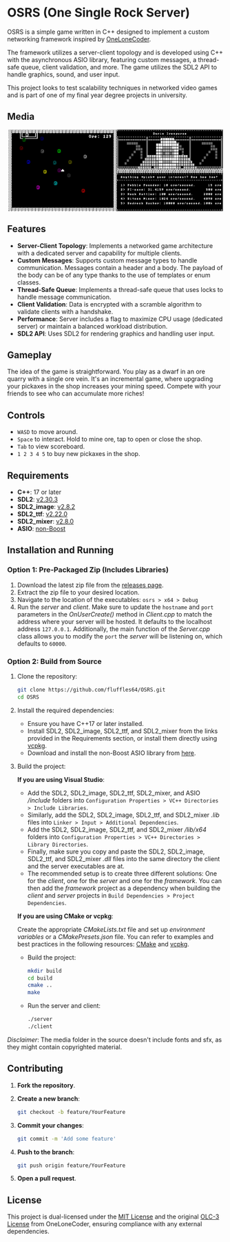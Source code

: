 # OSRS (One Single Rock Server)

OSRS is a simple game written in C++ designed to implement a custom networking framework inspired by [OneLoneCoder](https://github.com/OneLoneCoder/Javidx9/tree/master/PixelGameEngine/BiggerProjects/Networking).

The framework utilizes a server-client topology and is developed using C++ with the asynchronous ASIO library, featuring custom messages, a thread-safe queue, client validation, and more. The game utilizes the SDL2 API to handle graphics, sound, and user input.

This project looks to test scalability techniques in networked video games and is part of one of my final year degree projects in university.

## Media

<div style="display:flex; justify-content:center;">
    <img src="media/banner.png" alt="Image 1" style="width: 50%; max-width: 300px;"/>
    <img src="media/shop.png" alt="Image 2" style="width: 49%; max-width: 300px;"/>
</div>

## Features

- **Server-Client Topology**: Implements a networked game architecture with a dedicated server and capability for multiple clients.
- **Custom Messages**: Supports custom message types to handle communication. Messages contain a header and a body. The payload of the body can be of any type thanks to the use of templates or enum classes.
- **Thread-Safe Queue**: Implements a thread-safe queue that uses locks to handle message communication.
- **Client Validation**: Data is encrypted with a scramble algorithm to validate clients with a handshake.
- **Performance**: Server includes a flag to maximize CPU usage (dedicated server) or maintain a balanced workload distribution.
- **SDL2 API**: Uses SDL2 for rendering graphics and handling user input.

## Gameplay

The idea of the game is straightforward. You play as a dwarf in an ore quarry with a single ore vein. It's an incremental game, where upgrading your pickaxes in the shop increases your mining speed. Compete with your friends to see who can accumulate more riches!

## Controls

- `WASD` to move around.
- `Space` to interact. Hold to mine ore, tap to open or close the shop.
- `Tab` to view scoreboard.
- `1 2 3 4 5` to buy new pickaxes in the shop.

## Requirements

- **C++**: 17 or later
- **SDL2**: [v2.30.3](https://github.com/libsdl-org/SDL/releases)
- **SDL2_image**: [v2.8.2](https://github.com/libsdl-org/SDL_image/releases)
- **SDL2_ttf**: [v2.22.0](https://github.com/libsdl-org/SDL_ttf/releases)
- **SDL2_mixer**: [v2.8.0](https://github.com/libsdl-org/SDL_mixer/releases)
- **ASIO**: [non-Boost](https://think-async.com/Asio/)

## Installation and Running

### Option 1: Pre-Packaged Zip (Includes Libraries)

1. Download the latest zip file from the [releases page](https://github.com/fluffles64/OSRS/releases).
2. Extract the zip file to your desired location.
3. Navigate to the location of the executables:
    `osrs > x64 > Debug`
4. Run the *server* and *client*. Make sure to update the `hostname` and `port` parameters in the *OnUserCreate()* method in *Client.cpp* to match the address where your server will be hosted. It defaults to the localhost address `127.0.0.1`. Additionally, the main function of the *Server.cpp* class allows you to modify the `port` the *server* will be listening on, which defaults to `60000`.

### Option 2: Build from Source

1. Clone the repository:
    ```bash
    git clone https://github.com/fluffles64/OSRS.git
    cd OSRS
    ```

2. Install the required dependencies:
    - Ensure you have C++17 or later installed.
    - Install SDL2, SDL2_image, SDL2_ttf, and SDL2_mixer from the links provided in the Requirements section, or install them directly using [vcpkg](https://vcpkg.link/ports/sdl2).
    - Download and install the non-Boost ASIO library from [here](https://think-async.com/Asio/).

3. Build the project:

   **If you are using Visual Studio**:
   
   - Add the SDL2, SDL2_image, SDL2_ttf, SDL2_mixer, and ASIO */include* folders into `Configuration Properties > VC++ Directories > Include Libraries`.
   - Similarly, add the SDL2, SDL2_image, SDL2_ttf, and SDL2_mixer *.lib* files into `Linker > Input > Additional Dependencies`.
   - Add the SDL2, SDL2_image, SDL2_ttf, and SDL2_mixer */lib/x64* folders into `Configuration Properties > VC++ Directories > Library Directories`.
   - Finally, make sure you copy and paste the SDL2, SDL2_image, SDL2_ttf, and SDL2_mixer *.dll* files into the same directory the client and the server executables are at.
   - The recommended setup is to create three different solutions: One for the *client*, one for the *server* and one for the *framework*. You can then add the *framework* project as a dependency when building the *client* and *server* projects in `Build Dependencies > Project Dependencies`.

    **If you are using CMake or vcpkg**:

   Create the appropriate *CMakeLists.txt* file and set up *environment variables* or a *CMakePresets.json* file. You can refer to examples and best practices in the following resources:
   [CMake](https://trenki2.github.io/blog/2017/06/02/using-sdl2-with-cmake/) and
   [vcpkg](https://github.com/njakob/vcpkg-sdl2-example).

    - Build the project:
        ```bash
        mkdir build
        cd build
        cmake ..
        make
        ```
        
    - Run the server and client:
        ```bash
        ./server
        ./client
        ```

*Disclaimer*: The media folder in the source doesn't include fonts and sfx, as they might contain copyrighted material.

## Contributing

1. **Fork the repository**.

2. **Create a new branch**:

    ```bash
    git checkout -b feature/YourFeature
    ```

3. **Commit your changes**:

    ```bash
    git commit -m 'Add some feature'
    ```

4. **Push to the branch**:

    ```bash
    git push origin feature/YourFeature
    ```

5. **Open a pull request**.

## License

This project is dual-licensed under the [MIT License](LICENSE.md) and the original [OLC-3 License](https://github.com/OneLoneCoder/Javidx9/blob/master/LICENCE.md) from OneLoneCoder, ensuring compliance with any external dependencies.
